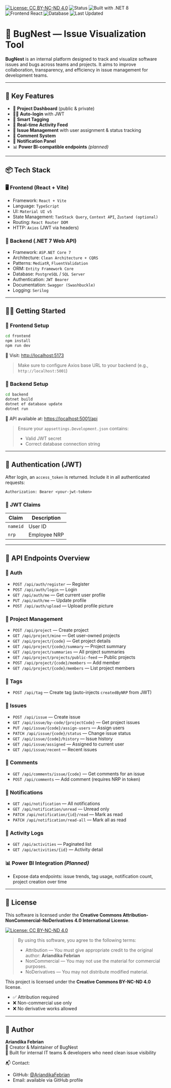 [![License: CC BY-NC-ND 4.0](https://img.shields.io/badge/License-CC%20BY--NC--ND%204.0-lightgrey.svg)](https://creativecommons.org/licenses/by-nc-nd/4.0/)
![Status](https://img.shields.io/badge/status-internal-orange)
![Built with .NET 8](https://img.shields.io/badge/backend-ASP.NET%20Core%208-blue)
![Frontend React](https://img.shields.io/badge/frontend-React%20%2B%20Vite-61DAFB)
![Database](https://img.shields.io/badge/database-PostgreSQL-blue)
![Last Updated](https://img.shields.io/github/last-commit/AriandikaFebrian/issue-visualization-tool)


# 🐛 BugNest — Issue Visualization Tool

**BugNest** is an internal platform designed to track and visualize software issues and bugs across teams and projects. It aims to improve collaboration, transparency, and efficiency in issue management for development teams.

---

## 🚀 Key Features

- 📌 **Project Dashboard** (public & private)
- 🧑‍💻 **Auto-login** with JWT
- 🧠 **Smart Tagging**
- 🔄 **Real-time Activity Feed**
- 🧪 **Issue Management** with user assignment & status tracking
- 💬 **Comment System**
- 🔔 **Notification Panel**
- 📊 **Power BI-compatible endpoints** *(planned)*

---

## 📦 Tech Stack

### 🖥 Frontend (React + Vite)
- Framework: `React + Vite`
- Language: `TypeScript`
- UI: `Material UI v5`
- State Management: `TanStack Query`, `Context API`, `Zustand (optional)`
- Routing: `React Router DOM`
- HTTP: `Axios` (JWT via headers)

### 🧠 Backend (.NET 7 Web API)
- Framework: `ASP.NET Core 7`
- Architecture: `Clean Architecture + CQRS`
- Patterns: `MediatR`, `FluentValidation`
- ORM: `Entity Framework Core`
- Database: `PostgreSQL` / `SQL Server`
- Authentication: `JWT Bearer`
- Documentation: `Swagger (Swashbuckle)`
- Logging: `Serilog`

---

## 🧑‍💻 Getting Started

### 🔧 Frontend Setup

```bash
cd frontend
npm install
npm run dev
```

📍 Visit: [http://localhost:5173](http://localhost:5173)

> Make sure to configure Axios base URL to your backend (e.g., `http://localhost:5001`)

### 🔧 Backend Setup

```bash
cd backend
dotnet build
dotnet ef database update
dotnet run
```

📍 API available at: [https://localhost:5001/api](https://localhost:5001/api)

> Ensure your `appsettings.Development.json` contains:
> - Valid JWT secret
> - Correct database connection string

---

## 🔐 Authentication (JWT)

After login, an `access_token` is returned. Include it in all authenticated requests:

```http
Authorization: Bearer <your-jwt-token>
```

### 🎫 JWT Claims

| Claim    | Description    |
|----------|----------------|
| `nameid` | User ID        |
| `nrp`    | Employee NRP   |

---

## 📌 API Endpoints Overview

### 🔑 Auth
- `POST /api/auth/register` — Register
- `POST /api/auth/login` — Login
- `GET /api/auth/me` — Get current user profile
- `PUT /api/auth/me` — Update profile
- `POST /api/auth/upload` — Upload profile picture

### 📁 Project Management
- `POST /api/project` — Create project
- `GET /api/project/mine` — Get user-owned projects
- `GET /api/project/{code}` — Get project details
- `GET /api/project/{code}/summary` — Project summary
- `GET /api/project/summaries` — All project summaries
- `GET /api/project/projects/public-feed` — Public projects
- `POST /api/project/{code}/members` — Add member
- `GET /api/project/{code}/members` — List project members

### 🧪 Tags
- `POST /api/tag` — Create tag (auto-injects `createdByNRP` from JWT)

### 🐛 Issues
- `POST /api/issue` — Create issue
- `GET /api/issue/by-code/{projectCode}` — Get project issues
- `PUT /api/issue/{code}/assign-users` — Assign users
- `PATCH /api/issue/{code}/status` — Change issue status
- `GET /api/issue/{code}/history` — Issue history
- `GET /api/issue/assigned` — Assigned to current user
- `GET /api/issue/recent` — Recent issues

### 💬 Comments
- `GET /api/comments/issue/{code}` — Get comments for an issue
- `POST /api/comments` — Add comment (requires NRP in token)

### 🔔 Notifications
- `GET /api/notification` — All notifications
- `GET /api/notification/unread` — Unread only
- `PATCH /api/notification/{id}/read` — Mark as read
- `PATCH /api/notification/read-all` — Mark all as read

### 📜 Activity Logs
- `GET /api/activities` — Paginated list
- `GET /api/activities/{id}` — Activity detail

### 📊 Power BI Integration *(Planned)*
- Expose data endpoints: issue trends, tag usage, notification count, project creation over time

---

## 📄 License

This software is licensed under the **Creative Commons Attribution-NonCommercial-NoDerivatives 4.0 International License**.

[![License: CC BY-NC-ND 4.0](https://img.shields.io/badge/License-CC%20BY--NC--ND%204.0-lightgrey.svg)](https://creativecommons.org/licenses/by-nc-nd/4.0/)

> By using this software, you agree to the following terms:
> - Attribution — You must give appropriate credit to the original author: **Ariandika Febrian**
> - NonCommercial — You may not use the material for commercial purposes.
> - NoDerivatives — You may not distribute modified material.


This project is licensed under the **Creative Commons BY-NC-ND 4.0** license.

- ✅ Attribution required
- ❌ Non-commercial use only
- ❌ No derivative works allowed

---

## 👤 Author

**Ariandika Febrian**  
📌 Creator & Maintainer of BugNest  
🌟 Built for internal IT teams & developers who need clean issue visibility

📬 Contact:
- GitHub: [@AriandikaFebrian](https://github.com/AriandikaFebrian)
- Email: available via GitHub profile